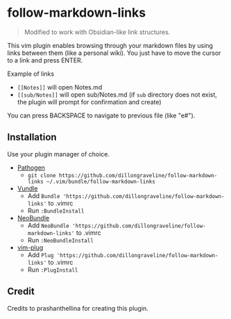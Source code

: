 # follow-markdown-links

> Modified to work with Obsidian-like link structures.

This vim plugin enables browsing through your markdown files by using links between them (like a personal wiki). You just have to move the cursor to a link and press ENTER.

Example of links

- `[[Notes]]` will open Notes.md
- `[[sub/Notes]]` will open sub/Notes.md (if `sub` directory does not exist, the plugin will prompt for confirmation and create)

You can press BACKSPACE to navigate to previous file (like "e#").

## Installation

Use your plugin manager of choice.

- [Pathogen](https://github.com/tpope/vim-pathogen)
  - `git clone https://github.com/dillongraveline/follow-markdown-links ~/.vim/bundle/follow-markdown-links`
- [Vundle](https://github.com/gmarik/vundle)
  - Add `Bundle 'https://github.com/dillongraveline/follow-markdown-links'` to .vimrc
  - Run `:BundleInstall`
- [NeoBundle](https://github.com/Shougo/neobundle.vim)
  - Add `NeoBundle 'https://github.com/dillongraveline/follow-markdown-links'` to .vimrc
  - Run `:NeoBundleInstall`
- [vim-plug](https://github.com/junegunn/vim-plug)
  - Add `Plug 'https://github.com/dillongraveline/follow-markdown-links'` to .vimrc
  - Run `:PlugInstall`

## Credit
Credits to prashanthellina for creating this plugin.

